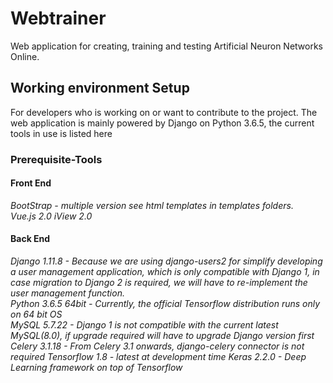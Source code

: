 # Webtrainer
Web application for creating, training and testing Artificial Neuron Networks Online.

## Working environment Setup
For developers who is working on or want to contribute to the project. The web application is mainly powered by Django on Python 3.6.5, the current tools in use is listed here

### Prerequisite-Tools

#### Front End
*BootStrap - multiple version see html templates in templates folders.* <br />
*Vue.js 2.0*
*iView 2.0*

#### Back End
*Django 1.11.8 - Because we are using django-users2 for simplify developing a user management application, which is only compatible with Django 1, in case migration to Django 2 is required, we will have to re-implement the user management function.* <br />
*Python 3.6.5 64bit - Currently, the official Tensorflow distribution runs only on 64 bit OS* <br />
*MySQL 5.7.22 - Django 1 is not compatible with the current latest MySQL(8.0), if upgrade required will have to upgrade Django version first* <br />
*Celery 3.1.18 - From Celery 3.1 onwards, django-celery connector is not required*
*Tensorflow 1.8 - latest at development time*
*Keras 2.2.0 - Deep Learning framework on top of Tensorflow*
